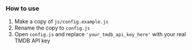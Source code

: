 ### How to use

1. Make a copy of `js/config.example.js`
2. Rename the copy to `config.js`
3. Open `config.js` and replace `'your_tmdb_api_key_here'` with your real TMDB API key